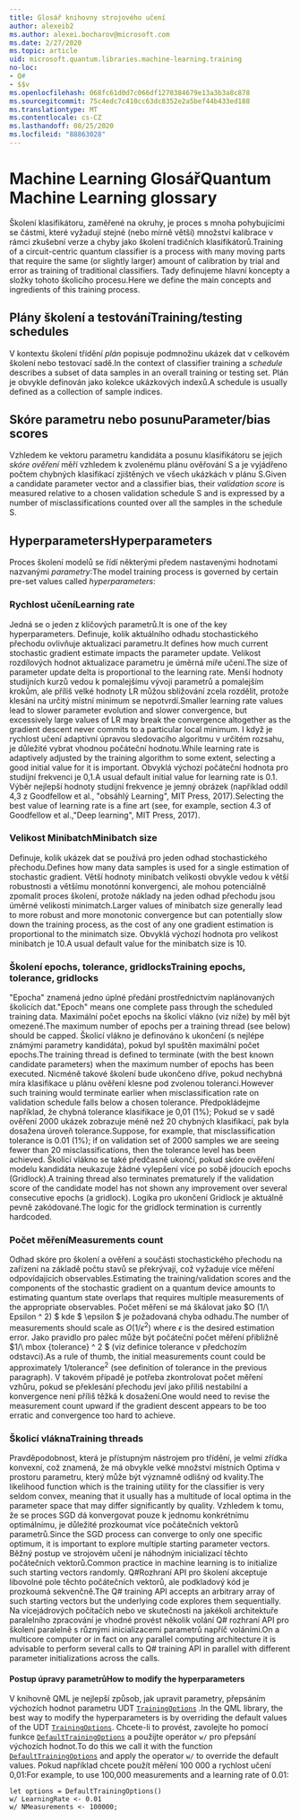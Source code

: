 ```yaml
---
title: Glosář knihovny strojového učení
author: alexeib2
ms.author: alexei.bocharov@microsoft.com
ms.date: 2/27/2020
ms.topic: article
uid: microsoft.quantum.libraries.machine-learning.training
no-loc:
- Q#
- $$v
ms.openlocfilehash: 068fc61d0d7c066df1270384679e13a3b3a8c878
ms.sourcegitcommit: 75c4edc7c410cc63dc8352e2a5bef44b433ed188
ms.translationtype: MT
ms.contentlocale: cs-CZ
ms.lasthandoff: 08/25/2020
ms.locfileid: "88863028"
---
```

# <a name="quantum-machine-learning-glossary"></a><span data-ttu-id="a2f80-102">Machine Learning Glosář</span><span class="sxs-lookup"><span data-stu-id="a2f80-102">Quantum Machine Learning glossary</span></span>

<span data-ttu-id="a2f80-103">Školení klasifikátoru, zaměřené na okruhy, je proces s mnoha pohybujícími se částmi, které vyžadují stejné (nebo mírně větší) množství kalibrace v rámci zkušební verze a chyby jako školení tradičních klasifikátorů.</span><span class="sxs-lookup"><span data-stu-id="a2f80-103">Training of a circuit-centric quantum classifier is a process with many moving parts that require the same (or slightly larger) amount of calibration by trial and error as training of traditional classifiers.</span></span> <span data-ttu-id="a2f80-104">Tady definujeme hlavní koncepty a složky tohoto školicího procesu.</span><span class="sxs-lookup"><span data-stu-id="a2f80-104">Here we define the main concepts and ingredients of this training process.</span></span>

## <a name="trainingtesting-schedules"></a><span data-ttu-id="a2f80-105">Plány školení a testování</span><span class="sxs-lookup"><span data-stu-id="a2f80-105">Training/testing schedules</span></span>

<span data-ttu-id="a2f80-106">V kontextu školení třídění *plán* popisuje podmnožinu ukázek dat v celkovém školení nebo testovací sadě.</span><span class="sxs-lookup"><span data-stu-id="a2f80-106">In the context of classifier training a *schedule* describes a subset of data samples in an overall training or testing set.</span></span> <span data-ttu-id="a2f80-107">Plán je obvykle definován jako kolekce ukázkových indexů.</span><span class="sxs-lookup"><span data-stu-id="a2f80-107">A schedule is usually defined as a collection of sample indices.</span></span>

## <a name="parameterbias-scores"></a><span data-ttu-id="a2f80-108">Skóre parametru nebo posunu</span><span class="sxs-lookup"><span data-stu-id="a2f80-108">Parameter/bias scores</span></span>

<span data-ttu-id="a2f80-109">Vzhledem ke vektoru parametru kandidáta a posunu klasifikátoru se jejich *skóre ověření* měří vzhledem k zvolenému plánu ověřování S a je vyjádřeno počtem chybných klasifikací zjištěných ve všech ukázkách v plánu S.</span><span class="sxs-lookup"><span data-stu-id="a2f80-109">Given a candidate parameter vector and a classifier bias, their *validation score* is measured relative to a chosen validation schedule S and is expressed by a number of misclassifications counted over all the samples in the schedule S.</span></span>

## <a name="hyperparameters"></a><span data-ttu-id="a2f80-110">Hyperparameters</span><span class="sxs-lookup"><span data-stu-id="a2f80-110">Hyperparameters</span></span>

<span data-ttu-id="a2f80-111">Proces školení modelů se řídí některými předem nastavenými hodnotami nazvanými *parametry*:</span><span class="sxs-lookup"><span data-stu-id="a2f80-111">The model training process is governed by certain pre-set values called *hyperparameters*:</span></span>

### <a name="learning-rate"></a><span data-ttu-id="a2f80-112">Rychlost učení</span><span class="sxs-lookup"><span data-stu-id="a2f80-112">Learning rate</span></span>

<span data-ttu-id="a2f80-113">Jedná se o jeden z klíčových parametrů.</span><span class="sxs-lookup"><span data-stu-id="a2f80-113">It is one of the key hyperparameters.</span></span> <span data-ttu-id="a2f80-114">Definuje, kolik aktuálního odhadu stochastického přechodu ovlivňuje aktualizaci parametru.</span><span class="sxs-lookup"><span data-stu-id="a2f80-114">It defines how much current stochastic gradient estimate impacts the parameter update.</span></span> <span data-ttu-id="a2f80-115">Velikost rozdílových hodnot aktualizace parametru je úměrná míře učení.</span><span class="sxs-lookup"><span data-stu-id="a2f80-115">The size of parameter update delta is proportional to the learning rate.</span></span> <span data-ttu-id="a2f80-116">Menší hodnoty studijních kurzů vedou k pomalejšímu vývoji parametrů a pomalejším krokům, ale příliš velké hodnoty LR můžou sbližování zcela rozdělit, protože klesání na určitý místní minimum se nepotvrdí.</span><span class="sxs-lookup"><span data-stu-id="a2f80-116">Smaller learning rate values lead to slower parameter evolution and slower convergence, but excessively large values of LR may break the convergence altogether as the gradient descent never commits to a particular local minimum.</span></span> <span data-ttu-id="a2f80-117">I když je rychlost učení adaptivní úpravou sledovacího algoritmu v určitém rozsahu, je důležité vybrat vhodnou počáteční hodnotu.</span><span class="sxs-lookup"><span data-stu-id="a2f80-117">While learning rate is adaptively adjusted by the training algorithm to some extent, selecting a good initial value for it is important.</span></span> <span data-ttu-id="a2f80-118">Obvyklá výchozí počáteční hodnota pro studijní frekvenci je 0,1.</span><span class="sxs-lookup"><span data-stu-id="a2f80-118">A usual default initial value for learning rate is 0.1.</span></span> <span data-ttu-id="a2f80-119">Výběr nejlepší hodnoty studijní frekvence je jemný obrázek (například oddíl 4,3 z Goodfellow et al., "obsáhlý Learning", MIT Press, 2017).</span><span class="sxs-lookup"><span data-stu-id="a2f80-119">Selecting the best value of learning rate is a fine art (see, for example, section 4.3 of Goodfellow et al.,"Deep learning", MIT Press, 2017).</span></span>

### <a name="minibatch-size"></a><span data-ttu-id="a2f80-120">Velikost Minibatch</span><span class="sxs-lookup"><span data-stu-id="a2f80-120">Minibatch size</span></span>

<span data-ttu-id="a2f80-121">Definuje, kolik ukázek dat se používá pro jeden odhad stochastického přechodu.</span><span class="sxs-lookup"><span data-stu-id="a2f80-121">Defines how many data samples is used for a single estimation of stochastic gradient.</span></span> <span data-ttu-id="a2f80-122">Větší hodnoty minibatch velikosti obvykle vedou k větší robustnosti a většímu monotónní konvergenci, ale mohou potenciálně zpomalit proces školení, protože náklady na jeden odhad přechodu jsou úměrné velikosti minimatch.</span><span class="sxs-lookup"><span data-stu-id="a2f80-122">Larger values of minibatch size generally lead to more robust and more monotonic convergence but can potentially slow down the training process, as the cost of any one gradient estimation is proportional to the minimatch size.</span></span> <span data-ttu-id="a2f80-123">Obvyklá výchozí hodnota pro velikost minibatch je 10.</span><span class="sxs-lookup"><span data-stu-id="a2f80-123">A usual default value for the minibatch size is 10.</span></span>

### <a name="training-epochs-tolerance-gridlocks"></a><span data-ttu-id="a2f80-124">Školení epochs, tolerance, gridlocks</span><span class="sxs-lookup"><span data-stu-id="a2f80-124">Training epochs, tolerance, gridlocks</span></span>

<span data-ttu-id="a2f80-125">"Epocha" znamená jedno úplné předání prostřednictvím naplánovaných školicích dat.</span><span class="sxs-lookup"><span data-stu-id="a2f80-125">"Epoch" means one complete pass through the scheduled training data.</span></span>
<span data-ttu-id="a2f80-126">Maximální počet epochs na školicí vlákno (viz níže) by měl být omezené.</span><span class="sxs-lookup"><span data-stu-id="a2f80-126">The maximum number of epochs per a training thread (see below) should be capped.</span></span> <span data-ttu-id="a2f80-127">Školicí vlákno je definováno k ukončení (s nejlépe známými parametry kandidáta), pokud byl spuštěn maximální počet epochs.</span><span class="sxs-lookup"><span data-stu-id="a2f80-127">The training thread is defined to terminate (with the best known candidate parameters) when the maximum number of epochs has been executed.</span></span> <span data-ttu-id="a2f80-128">Nicméně takové školení bude ukončeno dříve, pokud nechybná míra klasifikace u plánu ověření klesne pod zvolenou toleranci.</span><span class="sxs-lookup"><span data-stu-id="a2f80-128">However such training would terminate earlier when misclassification rate on validation schedule falls below a chosen tolerance.</span></span> <span data-ttu-id="a2f80-129">Předpokládejme například, že chybná tolerance klasifikace je 0,01 (1%); Pokud se v sadě ověření 2000 ukázek zobrazuje méně než 20 chybných klasifikací, pak byla dosažena úroveň tolerance.</span><span class="sxs-lookup"><span data-stu-id="a2f80-129">Suppose, for example, that misclassification tolerance is 0.01 (1%); if on validation set of 2000 samples we are seeing fewer than 20 misclassifications, then the tolerance level has been achieved.</span></span> <span data-ttu-id="a2f80-130">Školicí vlákno se také předčasně ukončí, pokud skóre ověření modelu kandidáta neukazuje žádné vylepšení více po sobě jdoucích epochs (Gridlock).</span><span class="sxs-lookup"><span data-stu-id="a2f80-130">A training thread also terminates prematurely if the validation score of the candidate model has not shown any improvement over several consecutive epochs (a gridlock).</span></span> <span data-ttu-id="a2f80-131">Logika pro ukončení Gridlock je aktuálně pevně zakódované.</span><span class="sxs-lookup"><span data-stu-id="a2f80-131">The logic for the gridlock termination is currently hardcoded.</span></span>

### <a name="measurements-count"></a><span data-ttu-id="a2f80-132">Počet měření</span><span class="sxs-lookup"><span data-stu-id="a2f80-132">Measurements count</span></span>

<span data-ttu-id="a2f80-133">Odhad skóre pro školení a ověření a součásti stochastického přechodu na zařízení na základě počtu stavů se překrývají, což vyžaduje více měření odpovídajících observables.</span><span class="sxs-lookup"><span data-stu-id="a2f80-133">Estimating the training/validation scores and the components of the stochastic gradient on a quantum device amounts to estimating quantum state overlaps that requires multiple measurements of the appropriate observables.</span></span> <span data-ttu-id="a2f80-134">Počet měření se má škálovat jako $O (1/\ Epsilon ^ 2) $ kde $ \epsilon $ je požadovaná chyba odhadu.</span><span class="sxs-lookup"><span data-stu-id="a2f80-134">The number of measurements should scale as $O(1/\epsilon^2)$ where $\epsilon$ is the desired estimation error.</span></span>
<span data-ttu-id="a2f80-135">Jako pravidlo pro palec může být počáteční počet měření přibližně $1/\ mbox {tolerance} ^ 2 $ (viz definice tolerance v předchozím odstavci).</span><span class="sxs-lookup"><span data-stu-id="a2f80-135">As a rule of thumb, the initial measurements count could be approximately $1/\mbox{tolerance}^2$ (see definition of tolerance in the previous paragraph).</span></span> <span data-ttu-id="a2f80-136">V takovém případě je potřeba zkontrolovat počet měření vzhůru, pokud se překlesání přechodu jeví jako příliš nestabilní a konvergence není příliš těžká k dosažení.</span><span class="sxs-lookup"><span data-stu-id="a2f80-136">One would need to revise the measurement count upward if the gradient descent appears to be too erratic and convergence too hard to achieve.</span></span>

### <a name="training-threads"></a><span data-ttu-id="a2f80-137">Školicí vlákna</span><span class="sxs-lookup"><span data-stu-id="a2f80-137">Training threads</span></span>

<span data-ttu-id="a2f80-138">Pravděpodobnost, která je přístupným nástrojem pro třídění, je velmi zřídka konvexní, což znamená, že má obvykle velké množství místních Optima v prostoru parametru, který může být významně odlišný od kvality.</span><span class="sxs-lookup"><span data-stu-id="a2f80-138">The likelihood function which is the training utility for the classifier is very seldom convex, meaning that it usually has a multitude of local optima in the parameter space that may differ significantly by quality.</span></span> <span data-ttu-id="a2f80-139">Vzhledem k tomu, že se proces SGD dá konvergovat pouze k jednomu konkrétnímu optimálnímu, je důležité prozkoumat více počátečních vektorů parametrů.</span><span class="sxs-lookup"><span data-stu-id="a2f80-139">Since the SGD process can converge to only one specific optimum, it is important to explore multiple starting parameter vectors.</span></span> <span data-ttu-id="a2f80-140">Běžný postup ve strojovém učení je náhodným inicializací těchto počátečních vektorů.</span><span class="sxs-lookup"><span data-stu-id="a2f80-140">Common practice in machine learning is to initialize such starting vectors randomly.</span></span> <span data-ttu-id="a2f80-141">Q#Rozhraní API pro školení akceptuje libovolné pole těchto počátečních vektorů, ale podkladový kód je prozkoumá sekvenčně.</span><span class="sxs-lookup"><span data-stu-id="a2f80-141">The Q# training API accepts an arbitrary array of such starting vectors but the underlying code explores them sequentially.</span></span> <span data-ttu-id="a2f80-142">Na vícejádrových počítačích nebo ve skutečnosti na jakékoli architektuře paralelního zpracování je vhodné provést několik volání Q# rozhraní API pro školení paralelně s různými inicializacemi parametrů napříč voláními.</span><span class="sxs-lookup"><span data-stu-id="a2f80-142">On a multicore computer or in fact on any parallel computing architecture it is advisable to perform several calls to Q# training API in parallel with different parameter initializations across the calls.</span></span>

#### <a name="how-to-modify-the-hyperparameters"></a><span data-ttu-id="a2f80-143">Postup úpravy parametrů</span><span class="sxs-lookup"><span data-stu-id="a2f80-143">How to modify the hyperparameters</span></span>

<span data-ttu-id="a2f80-144">V knihovně QML je nejlepší způsob, jak upravit parametry, přepsáním výchozích hodnot parametru UDT [`TrainingOptions`](xref:microsoft.quantum.machinelearning.trainingoptions) .</span><span class="sxs-lookup"><span data-stu-id="a2f80-144">In the QML library, the best way to modify the hyperparameters is by overriding the default values of the UDT [`TrainingOptions`](xref:microsoft.quantum.machinelearning.trainingoptions).</span></span> <span data-ttu-id="a2f80-145">Chcete-li to provést, zavolejte ho pomocí funkce [`DefaultTrainingOptions`](xref:microsoft.quantum.machinelearning.defaulttrainingoptions) a použijte operátor `w/` pro přepsání výchozích hodnot.</span><span class="sxs-lookup"><span data-stu-id="a2f80-145">To do this we call it with the function [`DefaultTrainingOptions`](xref:microsoft.quantum.machinelearning.defaulttrainingoptions) and apply the operator `w/` to override the default values.</span></span> <span data-ttu-id="a2f80-146">Pokud například chcete použít měření 100 000 a rychlost učení 0,01:</span><span class="sxs-lookup"><span data-stu-id="a2f80-146">For example, to use 100,000 measurements and a learning rate of 0.01:</span></span>
 ```qsharp
let options = DefaultTrainingOptions()
w/ LearningRate <- 0.01
w/ NMeasurements <- 100000;
 ```

